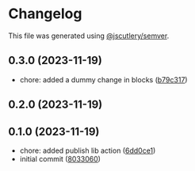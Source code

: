 # Changelog

This file was generated using [@jscutlery/semver](https://github.com/jscutlery/semver).

## 0.3.0 (2023-11-19)

* chore: added a dummy change in blocks ([b79c317](https://github.com/mohsen-deriv/v2-release/commit/b79c317))



## 0.2.0 (2023-11-19)




## 0.1.0 (2023-11-19)

* chore: added publish lib action ([6dd0ce1](https://github.com/mohsen-deriv/v2-release/commit/6dd0ce1))
* initial commit ([8033060](https://github.com/mohsen-deriv/v2-release/commit/8033060))
